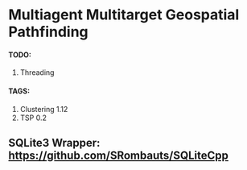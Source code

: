 # Multiagent Multitarget Geospatial Pathfinding

#### TODO:
1. Threading

#### TAGS:
1. Clustering 1.12
2. TSP 0.2

## SQLite3 Wrapper: https://github.com/SRombauts/SQLiteCpp
